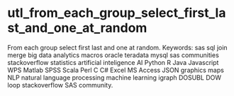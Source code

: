 # utl_from_each_group_select_first_last_and_one_at_random
From each group select first last and one at random. Keywords: sas sql join merge big data analytics macros oracle teradata mysql sas communities stackoverflow statistics artificial inteligence AI Python R Java Javascript WPS Matlab SPSS Scala Perl C C# Excel MS Access JSON graphics maps NLP natural language processing machine learning igraph DOSUBL DOW loop stackoverflow SAS community.
